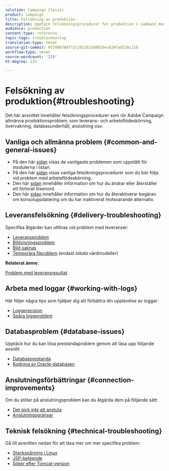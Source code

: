 ```yaml
---
solution: Campaign Classic
product: campaign
title: Felsökning av produktion
description: Upptäck felsökningsprocedurer för produktion i samband med konfiguration, övervakning, uppgradering, databehandling och databasunderhåll av Adobe Campaign.
audience: production
content-type: reference
topic-tags: troubleshooting
translation-type: tm+mt
source-git-commit: 0f2986f88f72c191262248029ec620fad538c218
workflow-type: tm+mt
source-wordcount: '219'
ht-degree: 11%

---
```



# Felsökning av produktion{#troubleshooting}

Det här avsnittet innehåller felsökningsprocedurer som rör Adobe Campaign allmänna produktionsproblem, som leverans- och arbetsflödeskörning, övervakning, databasunderhåll, anslutning osv.

## Vanliga och allmänna problem {#common-and-general-issues}

* På den här [sidan](../../production/using/modules-and-frequent-issues.md) visas de vanligaste problemen som uppstått för modulerna i listan.
* På den här [sidan](../../production/using/workflow-execution.md) visas vanliga felsökningsprocedurer som du bör följa vid problem med arbetsflödeskörning.
* Den här [sidan](../../production/using/lost-password.md) innehåller information om hur du ändrar eller återställer ett förlorat lösenord.
* Den här [sidan](../../production/using/console-update.md) innehåller information om hur du återaktiverar begäran om konsoluppdatering om du har inaktiverat motsvarande alternativ.

## Leveransfelsökning {#delivery-troubleshooting}

Specifika åtgärder kan utföras vid problem med leveranser:
* [Leveransproblem](../../production/using/performance-and-throughput-issues.md#deliverability_issues)
* [Bildvisningsproblem](../../production/using/image-display-issues.md)
* [Bild saknas](../../production/using/images-missing.md)
* [Temporära filproblem](../../production/using/temporary-files.md)  (endast *lokala* värdmodeller)

**Relaterat ämne**:

[Problem med leveransresultat](../../delivery/using/delivery-performances.md)

## Arbeta med loggar {#working-with-logs}

Här följer några tips som hjälper dig att förbättra din upplevelse av loggar:

* [Loggprecision](../../production/using/log-precision.md)
* [Spåra loggproblem](../../production/using/tracking-logs-issues.md)

## Databasproblem {#database-issues}

Upptäck hur du kan lösa prestandaproblem genom att läsa upp följande avsnitt:

* [Databasprestanda](../../production/using/database-performances.md)
* [Kodning av Oracle-databasen](../../production/using/encoding-of-the-oracle-database.md)

## Anslutningsförbättringar {#connection-improvements}

Om du stöter på anslutningsproblem kan du åtgärda dem på följande sätt:

* [Det gick inte att ansluta](../../production/using/failure-to-connect.md)
* [Anslutningsgränser](../../production/using/connection-thresholds.md)

## Teknisk felsökning {#technical-troubleshooting}

Gå till avsnitten nedan för att läsa mer om mer specifika problem:

* [Stackspårning i Linux](../../production/using/stack-trace-in-linux.md)
* [JSP-beteende](../../production/using/jsp-behavior.md)
* [Söker efter Tomcat-version](../../production/using/locate-tomcat-version.md)